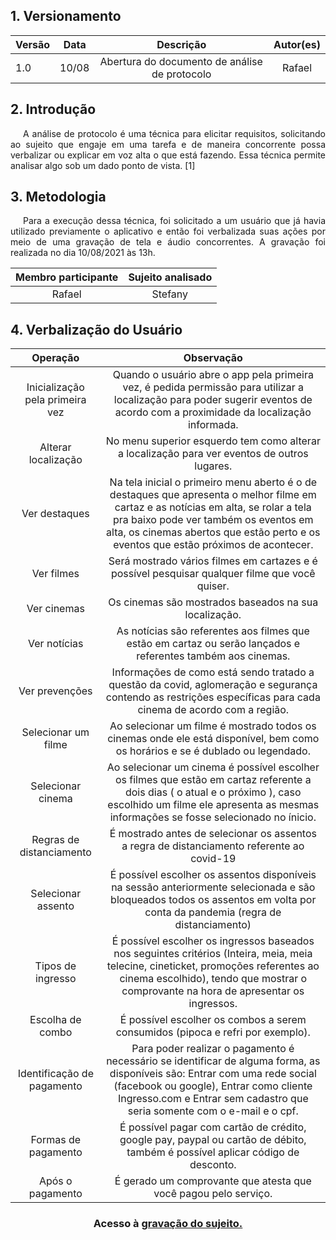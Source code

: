 ## 1. Versionamento

|Versão|Data|Descrição|Autor(es)|
|------|----|---------|---------|
|1.0|10/08|<center>Abertura do documento de análise de protocolo</center>|<center>Rafael</center>|

## 2. Introdução

<p style="text-align: justify; text-indent: 20px">A análise de protocolo é uma técnica para elicitar requisitos, solicitando ao sujeito que engaje em uma tarefa e de maneira concorrente possa verbalizar ou explicar em voz alta o que está fazendo. Essa técnica permite analisar algo sob um dado ponto de vista. [1] </p>

## 3. Metodologia 
<p style="text-align: justify; text-indent: 20px">Para a execução dessa técnica, foi solicitado a um usuário que já havia utilizado previamente o aplicativo e então foi verbalizada suas ações por meio de uma gravação de tela e áudio concorrentes. A gravação foi realizada no dia 10/08/2021 às 13h. </p>

<center>

|Membro participante|Sujeito analisado|
|:--:|:--:|
|Rafael|Stefany|

</center>

## 4. Verbalização do Usuário

|Operação|Observação|
|:---:|:---:|
| Inicialização pela primeira vez | Quando o usuário abre o app pela primeira vez, é pedida permissão para utilizar a localização para poder sugerir eventos de acordo com a proximidade da localização informada.
|Alterar localização|No menu superior esquerdo tem como alterar a localização para ver eventos de outros lugares.|
| Ver destaques| Na tela inicial o primeiro menu aberto é o de destaques que apresenta o melhor filme em cartaz e as notícias em alta, se rolar a tela pra baixo pode ver também os eventos em alta, os cinemas abertos que estão perto e os eventos que estão próximos de acontecer.|
|Ver filmes|Será mostrado vários filmes em cartazes e é possível pesquisar qualquer filme que você quiser.|
|Ver cinemas| Os cinemas são mostrados baseados na sua localização.|
|Ver notícias| As notícias são referentes aos filmes que estão em cartaz ou serão lançados e referentes também aos cinemas.|
|Ver prevenções| Informações de como está sendo tratado a questão da covid, aglomeração e segurança contendo as restrições específicas para cada cinema de acordo com a região.|
|Selecionar um filme| Ao selecionar um filme é mostrado todos os cinemas onde ele está disponível, bem como os horários e se é dublado ou legendado.|
|Selecionar cinema| Ao selecionar um cinema é possível escolher os filmes que estão em cartaz referente a dois dias ( o atual e o próximo ), caso escolhido um filme ele apresenta as mesmas informações se fosse selecionado no ínicio.|
|Regras de distanciamento| É mostrado antes de selecionar os assentos a regra de distanciamento referente ao covid-19
|Selecionar assento| É possível escolher os assentos disponíveis na sessão anteriormente selecionada e são bloqueados todos os assentos em volta por conta da pandemia (regra de distanciamento)
|Tipos de ingresso| É possível escolher os ingressos baseados nos seguintes critérios (Inteira, meia, meia telecine, cineticket, promoções referentes ao cinema escolhido), tendo que mostrar o comprovante na hora de apresentar os ingressos.|
|Escolha de combo| É possível escolher os combos a serem consumidos (pipoca e refri por exemplo).
|Identificação de pagamento| Para poder realizar o pagamento é necessário se identificar de alguma forma, as disponíveis são: Entrar com uma rede social (facebook ou google), Entrar como cliente Ingresso.com e Entrar sem cadastro que seria somente com o e-mail e o cpf.|
|Formas de pagamento| É possível pagar com cartão de crédito, google pay, paypal ou cartão de débito, também é possível aplicar código de desconto.|
|Após o pagamento| É gerado um comprovante que atesta que você pagou pelo serviço.|

<center>
<h3> Acesso à <a href="https://drive.google.com/file/d/1wepFqr5pSS0Fe8-JQdHjwefvvhgvlwsO/view?usp=sharing">gravação do sujeito.</a></h3>
</center>



